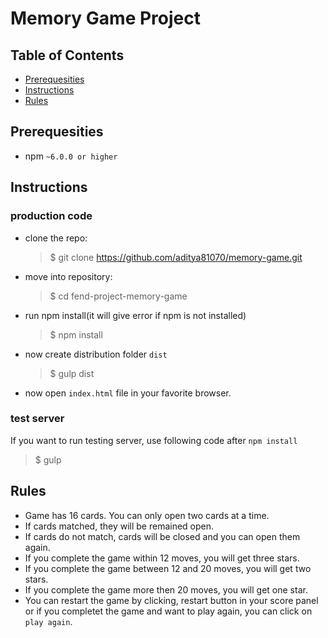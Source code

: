 # Memory Game Project

## Table of Contents

* [Prerequesities](#prerequesities)
* [Instructions](#instructions)
* [Rules](#rules)


## Prerequesities
* npm `~6.0.0 or higher`

## Instructions

### production code
* clone the repo:
	> $ git clone https://github.com/aditya81070/memory-game.git
* move into repository:
	> $ cd fend-project-memory-game
* run npm install(it will give error if npm is not installed)
	> $ npm install
* now create distribution folder `dist`
	> $ gulp dist
* now open `index.html` file in your favorite browser.

### test server
If you want to run testing server, use following code after `npm install`
> $ gulp

## Rules

* Game has 16 cards. You can only open two cards at a time.
* If cards matched, they will be remained open.
* If cards do not match, cards will be closed and you can open them again.
* If you complete the game within 12 moves, you will get three stars.
* If you complete the game between 12 and 20 moves, you will get two stars.
* If you complete the game more then 20 moves, you will get one star.
* You can restart the game by clicking, restart button in your score panel or if you completet the game and want to play again, you can click on `play again`.
